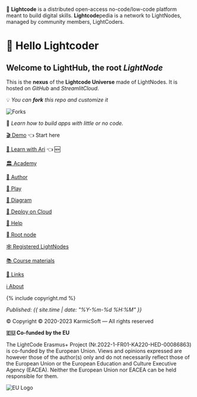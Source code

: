 💬 **Lightcode** is a distributed open-access no-code/low-code platform 
meant to build digital skills. **Lightcode**pedia 
is a network to LightNodes, managed by community members, LightCoders.

# 👋 Hello Lightcoder
## Welcome to LightHub, the root _LightNode_ 
This is the **nexus** of the **Lightcode Universe** made of LightNodes. 
It is hosted on _GitHub_ and _StreamlitCloud_.

💡️ _You can **fork** this repo and customize it_ 

![Forks](https://img.shields.io/github/forks/michelzam/lightcodepedia?style=flat)

📖 _Learn how to build apps with little or no code._

[🎬 Demo](demo.md)  👈 Start here

[🤖 Learn with Ari](ari.md) 👈 🆕

[🏛 Academy](academy.md) 

[👤 Author](author.md)

[🏀 Play](play.md)

[📐 Diagram](diagram.md)

[🚚 Deploy on Cloud](deploy.md)

[🛟 Help](help.md)

[🫜 Root node](https://lightcodepedia.org)

[🕸️ Registered LightNodes](nodes.md)

[📚 Course materials](chapters.md)

[🔗 Links](links.md)

[ℹ️ About](about.md)


{% include copyright.md %}

_Published: {{ site.time | date: "%Y-%m-%d %H:%M" }}_

© Copyright
© 2020-2023 KarmicSoft — All rights reserved

**🇪🇺 Co-funded by the EU**

The LightCode Erasmus+ Project (Nr.2022-1-FR01-KA220-HED-00086863) is co-funded by the European Union. Views and opinions expressed are however those of the author(s) only and do not necessarily reflect those of the European Union or the European Education and Culture Executive Agency (EACEA). Neither the European Union nor EACEA can be held responsible for them.

![EU Logo](images/EN_Co-fundedbytheEU_RGB_POS.png)

